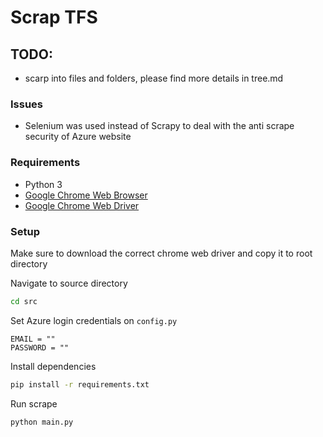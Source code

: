# Scrap TFS

## TODO:
* scarp into files and folders, please find more details in tree.md


### Issues
* Selenium was used instead of Scrapy to deal with the anti scrape security of Azure website

### Requirements
* Python 3
* [Google Chrome Web Browser](https://www.google.com/intl/en_ph/chrome/)
* [Google Chrome Web Driver](https://chromedriver.chromium.org/downloads)

### Setup
Make sure to download the correct chrome web driver and copy it to root directory 

Navigate to source directory
```bash
cd src
```

Set Azure login credentials on `config.py` 
```
EMAIL = ""
PASSWORD = ""
```

Install dependencies
```bash
pip install -r requirements.txt
```

Run scrape
```bash
python main.py 
```
